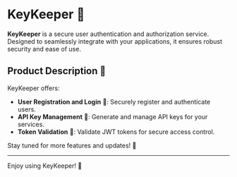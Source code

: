 # KeyKeeper 🔑

**KeyKeeper** is a secure user authentication and authorization service. Designed to seamlessly integrate with your applications, it ensures robust security and ease of use.

## Product Description 🚀

KeyKeeper offers:

-   **User Registration and Login** 🔐: Securely register and authenticate users.
-   **API Key Management** 🔑: Generate and manage API keys for your services.
-   **Token Validation** 📜: Validate JWT tokens for secure access control.

Stay tuned for more features and updates! 🌟

---

Enjoy using KeyKeeper! 💖
